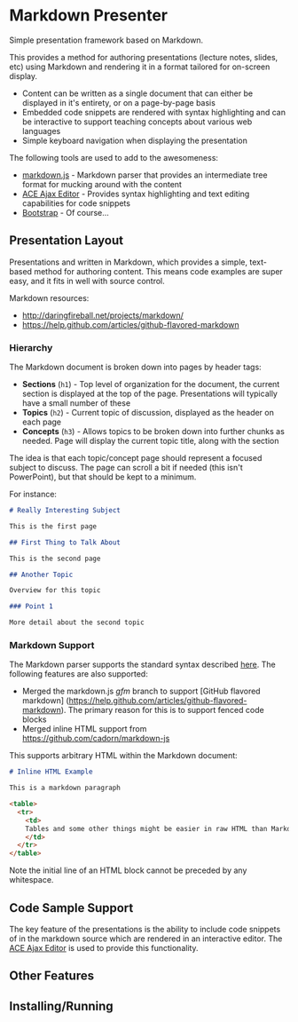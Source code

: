 # Markdown Presenter

Simple presentation framework based on Markdown.

This provides a method for authoring presentations (lecture notes, slides,
etc) using Markdown and rendering it in a format tailored for on-screen
display.

* Content can be written as a single document that can either be displayed
in it's entirety, or on a page-by-page basis
* Embedded code snippets are rendered with syntax highlighting and can be
interactive to support teaching concepts about various web languages
* Simple keyboard navigation when displaying the presentation

The following tools are used to add to the awesomeness:

* [markdown.js](https://github.com/evilstreak/markdown-js) - Markdown parser
that provides an intermediate tree format for mucking around with the content
* [ACE Ajax Editor](http://ace.ajax.org) - Provides syntax highlighting and
text editing capabilities for code snippets
* [Bootstrap](http://twitter.github.io/bootstrap/) - Of course...

## Presentation Layout

Presentations and written in Markdown, which provides a simple, text-based
method for authoring content. This means code examples are super easy, and
it fits in well with source control.

Markdown resources:

* <http://daringfireball.net/projects/markdown/>
* <https://help.github.com/articles/github-flavored-markdown>

### Hierarchy

The Markdown document is broken down into pages by header tags:

* **Sections** (`h1`) - Top level of organization for the document, the
current section is displayed at the top of the page. Presentations will
typically have a small number of these
* **Topics** (`h2`) - Current topic of discussion, displayed as the header
on each page
* **Concepts** (`h3`) - Allows topics to be broken down into further chunks
as needed. Page will display the current topic title, along with the section

The idea is that each topic/concept page should represent a focused subject
to discuss. The page can scroll a bit if needed (this isn't PowerPoint), but
that should be kept to a minimum.

For instance:

```markdown
# Really Interesting Subject

This is the first page

## First Thing to Talk About

This is the second page

## Another Topic

Overview for this topic

### Point 1

More detail about the second topic
```

### Markdown Support

The Markdown parser supports the standard syntax described
[here](http://daringfireball.net/projects/markdown/). The following features
are also supported:

* Merged the markdown.js *gfm* branch to support [GitHub flavored markdown]
(https://help.github.com/articles/github-flavored-markdown). The primary
reason for this is to support fenced code blocks
* Merged inline HTML support from <https://github.com/cadorn/markdown-js>

This supports arbitrary HTML within the Markdown document:

```markdown
# Inline HTML Example

This is a markdown paragraph

<table>
  <tr>
    <td>
    Tables and some other things might be easier in raw HTML than Markdown
    </td>
  </tr>
</table>
```

Note the initial line of an HTML block cannot be preceded by any whitespace.
## Code Sample Support

The key feature of the presentations is the ability to include code snippets
of in the markdown source which are rendered in an interactive editor. The
[ACE Ajax Editor](http://ace.ajax.org/) is used to provide this functionality.

## Other Features

## Installing/Running
